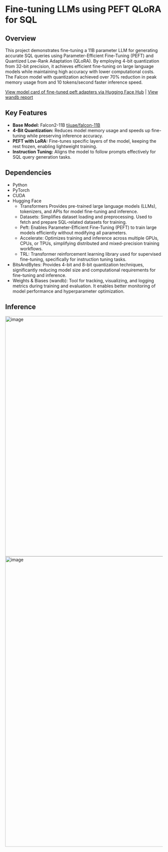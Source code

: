 # Fine-tuning LLMs using PEFT QLoRA for SQL 

## Overview 
This project demonstrates fine-tuning a 11B parameter LLM for generating accurate SQL queries using Parameter-Efficient Fine-Tuning (PEFT) and Quantized Low-Rank Adaptation (QLoRA). By employing 4-bit quantization from 32-bit precision, it achieves efficient fine-tuning on large language models while maintaining high accuracy with lower computational costs. The Falcon model with quantization achieved over 70% reduction in peak memory usage from and 10 tokens/second faster inference speed. 

[View model card of fine-tuned peft adapters via Hugging Face Hub](https://huggingface.co/adityas2410/falcon11b-sql_instruct/tree/main) | [View wandb report](https://api.wandb.ai/links/adityas-ai2410-upwork/58a35uld)

## Key Features
- **Base Model:** Falcon2-11B [tiiuae/falcon-11B](https://huggingface.co/tiiuae/falcon-11B)
- **4-Bit Quantization:** Reduces model memory usage and speeds up fine-tuning while preserving inference accuracy.
- **PEFT with LoRA:** Fine-tunes specific layers of the model, keeping the rest frozen, enabling lightweight training.
- **Instruction Tuning:** Aligns the model to follow prompts effectively for SQL query generation tasks.

## Dependencies
- Python
- PyTorch
- CUDA
- Hugging Face
  - Transformers Provides pre-trained large language models (LLMs), tokenizers, and APIs for model fine-tuning and inference.
  - Datasets: Simplifies dataset loading and preprocessing. Used to fetch and prepare SQL-related datasets for training.
  - Peft: Enables Parameter-Efficient Fine-Tuning (PEFT) to train large models efficiently without modifying all parameters.
  - Accelerate: Optimizes training and inference across multiple GPUs, CPUs, or TPUs, simplifying distributed and mixed-precision training workflows.
  - TRL: Transformer reinforcement learning library used for supervised fine-tuning, specifically for instruction tuning tasks.
- BitsAndBytes: Provides 4-bit and 8-bit quantization techniques, significantly reducing model size and computational requirements for fine-tuning and inference. 
- Weights & Biases (wandb): Tool for tracking, visualizing, and logging metrics during training and evaluation. It enables better monitoring of model performance and hyperparameter optimization.

## Inference
<img width="768" alt="image" src="https://github.com/user-attachments/assets/8208d827-8496-496d-8623-212d7daf8f8e">
<img width="928" alt="image" src="https://github.com/user-attachments/assets/2fdd5425-61ef-4857-92b0-7590d99a9258">

